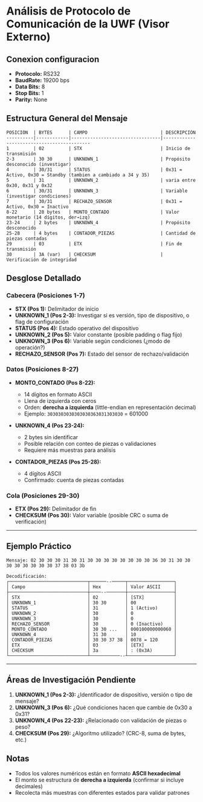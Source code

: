 # Análisis de Protocolo de Comunicación de la UWF (Visor Externo)

## Conexion configuracion
- **Protocolo:** RS232
- **BaudRate:** 19200 bps
- **Data Bits:** 8
- **Stop Bits:** 1
- **Parity:** None
  


## Estructura General del Mensaje

```
POSICIÓN  | BYTES      | CAMPO                           | DESCRIPCIÓN
----------|------------|---------------------------------|-------------------------------------------
1         | 02         | STX                             | Inicio de transmisión
2-3       | 30 30      | UNKNOWN_1                       | Propósito desconocido (investigar)
4         | 30/31      | STATUS                          | 0x31 = Activo, 0x30 = Standby (tambien a cambiado a 34 y 35)
5         | 31         | UNKNOWN_2                       | varia entre 0x30, 0x31 y 0x32
6         | 30/31      | UNKNOWN_3                       | Variable (investigar condiciones)
7         | 30/31      | RECHAZO_SENSOR                  | 0x31 = Activo, 0x30 = Inactivo
8-22      | 28 bytes   | MONTO_CONTADO                   | Valor monetario (14 dígitos, der→izq)
23-24     | 2 bytes    | UNKNOWN_4                       | Propósito desconocido 
25-28     | 4 bytes    | CONTADOR_PIEZAS                 | Cantidad de piezas contadas
29        | 03         | ETX                             | Fin de transmisión
30        | 3A (var)   | CHECKSUM                        | Verificación de integridad
```

## Desglose Detallado

### Cabecera (Posiciones 1-7)
- **STX (Pos 1):** Delimitador de inicio
- **UNKNOWN_1 (Pos 2-3):** Investigar si es versión, tipo de dispositivo, o flag de configuración
- **STATUS (Pos 4):** Estado operativo del dispositivo
- **UNKNOWN_2 (Pos 5):** Valor constante (posible padding o flag fijo)
- **UNKNOWN_3 (Pos 6):** Variable según condiciones (¿modo de operación?)
- **RECHAZO_SENSOR (Pos 7):** Estado del sensor de rechazo/validación

### Datos (Posiciones 8-27)
- **MONTO_CONTADO (Pos 8-22):** 
  - 14 dígitos en formato ASCII
  - Llena de izquierda con ceros
  - Orden: **derecha a izquierda** (little-endian en representación decimal)
  - Ejemplo: `3030303030303030363031303030` = 601000 
  
- **UNKNOWN_4 (Pos 23-24):**
  - 2 bytes sin identificar
  - Posible relación con conteo de piezas o validaciones
  - Requiere más muestras para análisis
  
- **CONTADOR_PIEZAS (Pos 25-28):**
  - 4 dígitos ASCII
  - Confirmado: cuenta de piezas contadas

### Cola (Posiciones 29-30)
- **ETX (Pos 29):** Delimitador de fin
- **CHECKSUM (Pos 30):** Valor variable (posible CRC o suma de verificación)

---

## Ejemplo Práctico

```
Mensaje: 02 30 30 30 31 30 31 30 30 30 30 30 30 30 30 36 30 31 30 30 30 30 30 30 30 30 37 38 03 3b

Decodificación:
┌─────────────────────────────┬──────--─────┬─────────────────┐
│ Campo                       │ Hex         │ Valor ASCII     │
├─────────────────────────────┼────--───────┼─────────────────┤
│ STX                         │ 02          │ [STX]           │
│ UNKNOWN_1                   │ 30 30       │ 00              │
│ STATUS                      │ 31          │ 1 (Activo)      │
│ UNKNOWN_2                   │ 30          │ 0               │
│ UNKNOWN_3                   │ 30          │ 0               │
│ RECHAZO_SENSOR              │ 30          │ 0 (Inactivo)    │
│ MONTO_CONTADO               │ 30 30 ...   │ 000100000000060 │
│ UNKNOWN_4                   │ 31 30       │ 10              │
│ CONTADOR_PIEZAS             │ 30 30 37 38 │ 0078 = 120      │
│ ETX                         │ 03          │ [ETX]           │
│ CHECKSUM                    │ 3a          │ : (0x3A)        │
└─────────────────────────────┴───────────--┴─────────────────┘
```

---

## Áreas de Investigación Pendiente

1. **UNKNOWN_1 (Pos 2-3):** ¿Identificador de dispositivo, versión o tipo de mensaje?
2. **UNKNOWN_3 (Pos 6):** ¿Qué condiciones hacen que cambie de 0x30 a 0x31?
3. **UNKNOWN_4 (Pos 22-23):** ¿Relacionado con validación de piezas o peso?
4. **CHECKSUM (Pos 29):** ¿Algoritmo utilizado? (CRC-8, suma de bytes, etc.)

## Notas
- Todos los valores numéricos están en formato **ASCII hexadecimal**
- El monto se estructura de **derecha a izquierda** (confirmar si incluye decimales)
- Recolecta más muestras con diferentes estados para validar patrones
